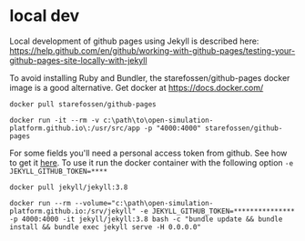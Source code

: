# local dev

Local development of github pages using Jekyll is described here: https://help.github.com/en/github/working-with-github-pages/testing-your-github-pages-site-locally-with-jekyll

To avoid installing Ruby and Bundler, the starefossen/github-pages docker image is a good alternative.
Get docker at https://docs.docker.com/

`docker pull starefossen/github-pages`

`docker run -it --rm -v c:\path\to\open-simulation-platform.github.io\:/usr/src/app -p "4000:4000" starefossen/github-pages`

For some fields you'll need a personal access token from github. See how to get it [here](
https://github.com/jekyll/github-metadata/blob/master/docs/authentication.md).
To use it run the docker container with the following option `-e JEKYLL_GITHUB_TOKEN=****`

`docker pull jekyll/jekyll:3.8`

`docker run --rm --volume="c:\path\open-simulation-platform.github.io:/srv/jekyll" -e JEKYLL_GITHUB_TOKEN=*************** -p 4000:4000 -it jekyll/jekyll:3.8 bash -c "bundle update && bundle install && bundle exec jekyll serve -H 0.0.0.0"`